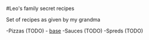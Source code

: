 #Leo's family secret  recipes

Set of recipes as given by my grandma

-Pizzas (TODO)
	- [base](pizzas/base.md)
-Sauces (TODO)
-Spreds (TODO)

